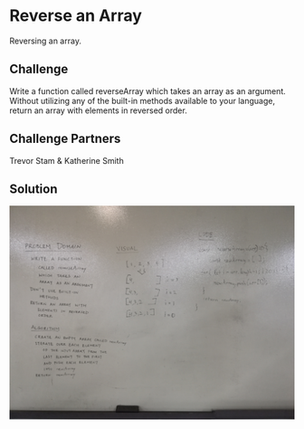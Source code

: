 # Reverse an Array
<!-- Short summary or background information -->
Reversing an array.

## Challenge
<!-- Description of the challenge -->
Write a function called reverseArray which takes an array as an argument. Without utilizing any of the built-in methods available to your language, return an array with elements in reversed order.

## Challenge Partners
Trevor Stam & Katherine Smith

## Solution
<!-- Embedded whiteboard image -->
![whiteboard code challenge 1](./assets/array_reverse.jpg)
